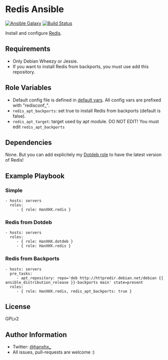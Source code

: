 Redis Ansible
=============

[![Ansible Galaxy](http://img.shields.io/badge/ansible--galaxy-HanXHX.redis-blue.svg)](https://galaxy.ansible.com/list#/roles/3989) [![Build Status](https://travis-ci.org/HanXHX/ansible-redis.svg)](https://travis-ci.org/HanXHX/ansible-redis)

Install and configure [Redis](http://redis.io/).

Requirements
------------

- Only Debian Wheezy or Jessie.
- If you want to install Redis from backports, you must use add this repository.

Role Variables
--------------

  - Default config file is defined in [default vars](defaults/main.yml). All config vars are prefixed with "redisconf\_".
  - `redis_apt_backports`: set true to install Redis from backports (default is false).
  - `redis_apt_target`: target used by apt module. DO NOT EDIT! You must edit `redis_apt_backports`

Dependencies
------------

None. But you can add explicitely my [Dotdeb role](https://galaxy.ansible.com/list#/roles/3970) to have the latest version of Redis!

Example Playbook
----------------

### Simple

    - hosts: servers
      roles:
         - { role: HanXHX.redis }

### Redis from Dotdeb

    - hosts: servers
      roles:
         - { role: HanXHX.dotdeb }
         - { role: HanXHX.redis }

### Redis from Backports

    - hosts: servers
      pre_tasks:
         - apt_repository: repo='deb http://httpredir.debian.net/debian {{ ansible_distribution_release }}-backports main' state=present
      roles:
         - { role: HanXHX.redis, redis_apt_backports: true }

License
-------

GPLv2

Author Information
------------------

- Twitter: [@hanxhx_](https://twitter.com/hanxhx_)
- All issues, pull-requests are welcome :)
